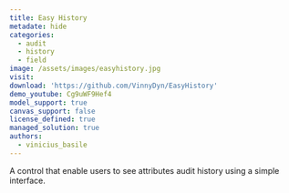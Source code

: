 ```yaml
---
title: Easy History
metadate: hide
categories:
  - audit
  - history
  - field
image: /assets/images/easyhistory.jpg
visit: 
download: 'https://github.com/VinnyDyn/EasyHistory'
demo_youtube: Cg9uWF9Hef4
model_support: true
canvas_support: false
license_defined: true
managed_solution: true
authors:
  - vinicius_basile
---
```


A control that enable users to see attributes audit history using a simple interface.

